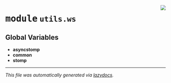 <!-- markdownlint-disable -->

<a href="../../../src/switch/utils/ws/__init__.py#L0"><img align="right" src="https://img.shields.io/badge/-source-cccccc?style=flat-square"/></a>

# <kbd>module</kbd> `utils.ws`




**Global Variables**
---------------
- **asyncstomp**
- **common**
- **stomp**




---

_This file was automatically generated via [lazydocs](https://github.com/ml-tooling/lazydocs)._
